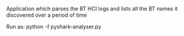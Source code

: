Application which parses the BT HCI logs and lists all the BT names it discovered over a period of time  

Run as:
python -f pyshark-analyser.py <log filename>  

 
